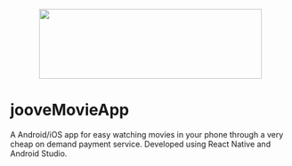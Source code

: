 <p align="center">
  <img width="400" height="126,951 " src="https://user-images.githubusercontent.com/40801473/43414271-3bc5a704-942a-11e8-8a0d-ae30111c9bb1.png">
</p>

# jooveMovieApp
A Android/iOS app for easy watching movies in your phone through a very cheap on demand payment service. Developed using React Native and Android Studio.

